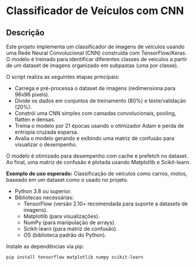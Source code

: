 # Classificador de Veículos com CNN

## Descrição

Este projeto implementa um classificador de imagens de veículos usando uma Rede Neural Convolucional (CNN) construída com TensorFlow/Keras. O modelo é treinado para identificar diferentes classes de veículos a partir de um dataset de imagens organizado em subpastas (uma por classe).

O script realiza as seguintes etapas principais:
- Carrega e pré-processa o dataset de imagens (redimensiona para 96x96 pixels).
- Divide os dados em conjuntos de treinamento (80%) e teste/validação (20%).
- Constrói uma CNN simples com camadas convolucionais, pooling, flatten e densas.
- Treina o modelo por 21 épocas usando o otimizador Adam e perda de entropia cruzada esparsa.
- Avalia o modelo gerando e exibindo uma matriz de confusão para visualizar o desempenho.

O modelo é otimizado para desempenho com cache e prefetch no dataset. Ao final, uma matriz de confusão é plotada usando Matplotlib e Scikit-learn.

**Exemplo de uso esperado:** Classificação de veículos como carros, motos, baseado em um dataset como o usado no projeto.

- Python 3.8 ou superior.
- Bibliotecas necessárias:
  - TensorFlow (versão 2.10+ recomendada para suporte a datasets de imagens).
  - Matplotlib (para visualizações).
  - NumPy (para manipulação de arrays).
  - Scikit-learn (para matriz de confusão).
  - OS (biblioteca padrão do Python).

Instale as dependências via pip:
```bash
pip install tensorflow matplotlib numpy scikit-learn
